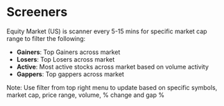 # Screeners

Equity Market (US) is scanner every 5-15 mins for specific market cap range to filter the following:
  
- **Gainers**: Top Gainers across market
- **Losers**: Top Losers across market 
- **Active**: Most active stocks across market based on volume activity
- **Gappers**: Top gappers across market

Note: Use filter from top right menu to update based on specific symbols, market cap, price range, volume, % change and gap %

